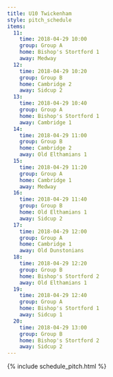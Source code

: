 ```yaml
---
title: U10 Twickenham
style: pitch_schedule
items:
  11:
    time: 2018-04-29 10:00
    group: Group A
    home: Bishop's Stortford 1
    away: Medway
  12:
    time: 2018-04-29 10:20
    group: Group B
    home: Cambridge 2
    away: Sidcup 2
  13:
    time: 2018-04-29 10:40
    group: Group A
    home: Bishop's Stortford 1
    away: Cambridge 1
  14:
    time: 2018-04-29 11:00
    group: Group B
    home: Cambridge 2
    away: Old Elthamians 1
  15:
    time: 2018-04-29 11:20
    group: Group A
    home: Cambridge 1
    away: Medway
  16:
    time: 2018-04-29 11:40
    group: Group B
    home: Old Elthamians 1
    away: Sidcup 2
  17:
    time: 2018-04-29 12:00
    group: Group A
    home: Cambridge 1
    away: Old Dunstonians
  18:
    time: 2018-04-29 12:20
    group: Group B
    home: Bishop's Stortford 2
    away: Old Elthamians 1
  19:
    time: 2018-04-29 12:40
    group: Group A
    home: Bishop's Stortford 1
    away: Sidcup 1
  20:
    time: 2018-04-29 13:00
    group: Group B
    home: Bishop's Stortford 2
    away: Sidcup 2
---
```


{% include schedule_pitch.html %}
